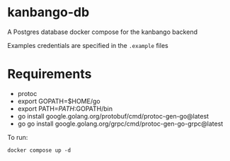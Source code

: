 # kanbango-db
A Postgres database docker compose for the kanbango backend

Examples credentials are specified in the `.example` files

# Requirements
- protoc
- export GOPATH=$HOME/go
- export PATH=$PATH:$GOPATH/bin
- go install google.golang.org/protobuf/cmd/protoc-gen-go@latest
- go go install google.golang.org/grpc/cmd/protoc-gen-go-grpc@latest

To run:

`docker compose up -d`
